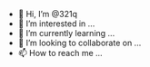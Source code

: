 - 👋 Hi, I’m @321q
- 👀 I’m interested in ...
- 🌱 I’m currently learning ...
- 💞️ I’m looking to collaborate on ...
- 📫 How to reach me ...

<!---
321q/321q is a ✨ special ✨ repository because its `README.md` (this file) appears on your GitHub profile.
You can click the Preview link to take a look at your changes.
--->
